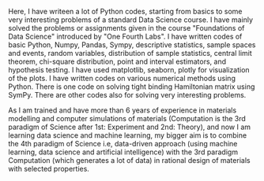 Here, I have writeen a lot of Python codes, starting from basics to some very interesting problems of a standard Data Science course. 
I have mainly solved the problems or assignments given in the course "Foundations of Data Science" introduced by "One Fourth Labs". I have written codes of basic 
Python, Numpy, Pandas, Sympy, descriptive statistics, sample spaces and events, random variables, distribution of sample statistics, central limit theorem, chi-square distribution, point and interval estimators, and hypothesis testing. I have used matplotlib, seaborn, plotly for visualization of the plots. I have written codes on various numerical methods 
using Python. There is one code on solving tight binding Hamiltonian matrix using SymPy. There are other codes also for solving very interesting problems. 

As I am trained and have more than 6 years of experience in materials modelling and computer simulations of materials (Computation is the 3rd paradigm of Science after 1st: Experiment and 2nd: Theory), and now I am learning data science and machine learning, my bigger aim is to combine the 4th paradigm of Science i.e, data-driven approach (using machine learning, data science and artificial intelligence) with the 3rd paradigm Computation (which generates a lot of data) in rational design of materials with selected properties.
